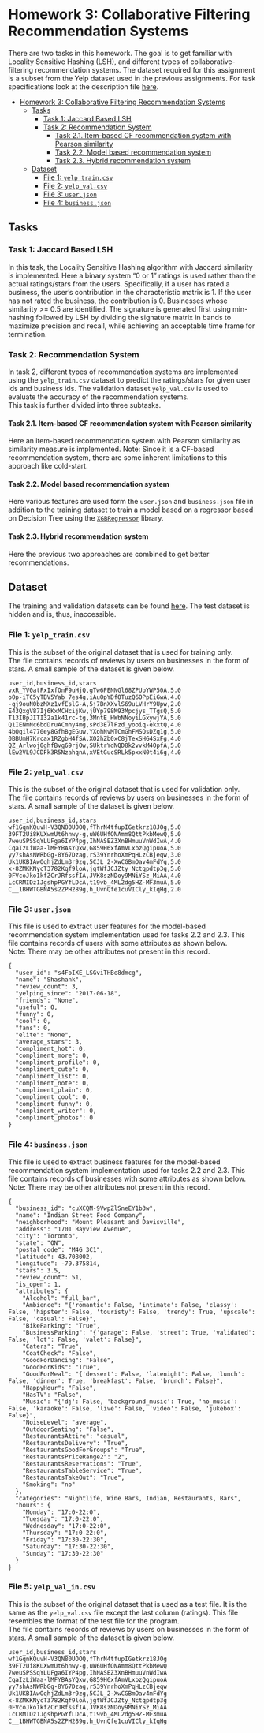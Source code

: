 # Homework 3: Collaborative Filtering Recommendation Systems

There are two tasks in this homework. The goal is to get familiar with Locality Sensitive
Hashing (LSH), and different types of collaborative-filtering recommendation systems. The dataset
required for this assignment is a subset from the Yelp dataset used in the previous assignments.
For task specifications look at the description file [here](Homework%203%20Description.pdf). 

<!-- TOC -->
* [Homework 3: Collaborative Filtering Recommendation Systems](#homework-3--collaborative-filtering-recommendation-systems)
  * [Tasks](#tasks)
    * [Task 1: Jaccard Based LSH](#task-1--jaccard-based-lsh)
    * [Task 2: Recommendation System](#task-2--recommendation-system)
      * [Task 2.1. Item-based CF recommendation system with Pearson similarity](#task-21-item-based-cf-recommendation-system-with-pearson-similarity)
      * [Task 2.2. Model based recommendation system](#task-22-model-based-recommendation-system)
      * [Task 2.3. Hybrid recommendation system](#task-23-hybrid-recommendation-system)
  * [Dataset](#dataset)
    * [File 1: ```yelp_train.csv```](#file-1--yelptraincsv)
    * [File 2: ```yelp_val.csv```](#file-2--yelpvalcsv)
    * [File 3: ```user.json```](#file-3--userjson)
    * [File 4: ```business.json```](#file-4--businessjson)
<!-- TOC -->

## Tasks

### Task 1: Jaccard Based LSH
In this task, the Locality Sensitive Hashing algorithm with Jaccard similarity is implemented.
Here a binary system “0 or 1” ratings is used rather than the actual ratings/stars from the users.
Specifically, if a user has rated a business, the user’s contribution in the characteristic matrix is 1. If the
user has not rated the business, the contribution is 0. Businesses whose similarity >= 0.5 are identified.
The signature is generated first using min-hashing followed by LSH by dividing the signature matrix in bands to
maximize precision and recall, while achieving an acceptable time frame for termination.

### Task 2: Recommendation System
In task 2, different types of recommendation systems are implemented using the ```yelp_train.csv``` dataset to
predict the ratings/stars for given user ids and business ids. The validation dataset
```yelp_val.csv``` is used to evaluate the accuracy of the recommendation systems.
</br> This task is further divided into three subtasks.

#### Task 2.1. Item-based CF recommendation system with Pearson similarity
Here an item-based recommendation system with Pearson similarity as similarity measure is implemented.
Note: Since it is a CF-based recommendation system, there are some inherent limitations to this
approach like cold-start.

#### Task 2.2. Model based recommendation system
Here various features are used form the ```user.json``` and ```business.json``` file in addition to the training
dataset to train a model based on a regressor based on Decision Tree using the [```XGBRegressor```](https://xgboost.readthedocs.io/en/latest/python/python_api.html)
library.

#### Task 2.3. Hybrid recommendation system
Here the previous two approaches are combined to get better recommendations.

## Dataset

The training and validation datasets can be found [here](https://drive.google.com/drive/folders/17JIpck9KcXA2aZYfNGsOFgGTM0qlmPkZ?usp=sharing). The test dataset is hidden and is, thus, inaccessible.

### File 1: ```yelp_train.csv```
This is the subset of the original dataset that is used for training only. <br/>
The file contains records of reviews by users on businesses in the form of stars. A small sample of the dataset is given below.
```
user_id,business_id,stars
vxR_YV0atFxIxfOnF9uHjQ,gTw6PENNGl68ZPUpYWP50A,5.0
o0p-iTC5yTBV5Yab_7es4g,iAuOpYDfOTuzQ6OPpEiGwA,4.0
-qj9ouN0bzMXz1vfEslG-A,5j7BnXXvlS69uLVHrY9Upw,2.0
E43QxgV87Ij6KxMCHcijKw,jUYp798M93Mpcjys_TTgsQ,5.0
T13IBpJITI32a1k41rc-tg,3MntE_HWbNNoyiLGxywjYA,5.0
Q1IENmNc6bdDruACmhy4mg,sPd3E7lFzd_yooiq-ekxtQ,4.0
4bQqil4770ey8GfhBgEGuw,YXohNvMTCmGhFMSQsDZq1g,5.0
0BBUmH7Krcax1RZgbH4fSA,XO2hZb0xC8jTexSHG4SxFg,4.0
QZ_Arlwoj0ghfBvg69rjOw,SUktrYdNQD8k2vvkM4OpfA,5.0
lEw2VL9JCDFk3R5NzahqnA,xVEtGucSRLk5pxxN0t4i6g,4.0
```

### File 2: ```yelp_val.csv```
This is the subset of the original dataset that is used for validation only. <br/>
The file contains records of reviews by users on businesses in the form of stars. A small sample of the dataset is given below.
```
user_id,business_id,stars
wf1GqnKQuvH-V3QN80UOOQ,fThrN4tfupIGetkrz18JOg,5.0
39FT2Ui8KUXwmUt6hnwy-g,uW6UHfONAmm8QttPkbMewQ,5.0
7weuSPSSqYLUFga6IYP4pg,IhNASEZ3XnBHmuuVnWdIwA,4.0
CqaIzLiWaa-lMFYBAsYQxw,G859H6xfAmVLxbzQgipuoA,5.0
yy7shAsNWRbGg-8Y67Dzag,rS39YnrhoXmPqHLzCBjeqw,3.0
Uk1UKBIAwOqhjZdLm3r9zg,5CJL_2-XwCGBmOav4mFdYg,5.0
x-8ZMKKNycT3782Kqf9loA,jgtWfJCJZty_Nctqpdtp3g,5.0
0FVcoJko1kfZCrJRfssfIA,JVK8szNDoy9MNiYSz_MiAA,4.0
LcCRMIDz1JgshpPGYfLDcA,t19vb_4ML2dg5HZ-MF3muA,5.0
C__1BHWTGBNA5s2ZPH289g,h_UvnQfe1cuVICly_kIqHg,2.0
```

### File 3: ```user.json```
This file is used to extract user features for the model-based recommendation system implementation
used for tasks 2.2 and 2.3. This file contains records of users with some attributes as shown below.
<br/> Note: There may be other attributes not present in this record.
```
{
  "user_id": "s4FoIXE_LSGviTHBe8dmcg",
  "name": "Shashank",
  "review_count": 3,
  "yelping_since": "2017-06-18",
  "friends": "None",
  "useful": 0,
  "funny": 0,
  "cool": 0,
  "fans": 0,
  "elite": "None",
  "average_stars": 3,
  "compliment_hot": 0,
  "compliment_more": 0,
  "compliment_profile": 0,
  "compliment_cute": 0,
  "compliment_list": 0,
  "compliment_note": 0,
  "compliment_plain": 0,
  "compliment_cool": 0,
  "compliment_funny": 0,
  "compliment_writer": 0,
  "compliment_photos": 0
}
```

### File 4: ```business.json```
This file is used to extract business features for the model-based recommendation system implementation
used for tasks 2.2 and 2.3. This file contains records of businesses with some attributes as shown below.
<br/> Note: There may be other attributes not present in this record.
```
{
  "business_id": "cuXCQM-9VwpZlSneEY1b3w",
  "name": "Indian Street Food Company",
  "neighborhood": "Mount Pleasant and Davisville",
  "address": "1701 Bayview Avenue",
  "city": "Toronto",
  "state": "ON",
  "postal_code": "M4G 3C1",
  "latitude": 43.708002,
  "longitude": -79.375814,
  "stars": 3.5,
  "review_count": 51,
  "is_open": 1,
  "attributes": {
    "Alcohol": "full_bar",
    "Ambience": "{'romantic': False, 'intimate': False, 'classy': False, 'hipster': False, 'touristy': False, 'trendy': True, 'upscale': False, 'casual': False}",
    "BikeParking": "True",
    "BusinessParking": "{'garage': False, 'street': True, 'validated': False, 'lot': False, 'valet': False}",
    "Caters": "True",
    "CoatCheck": "False",
    "GoodForDancing": "False",
    "GoodForKids": "True",
    "GoodForMeal": "{'dessert': False, 'latenight': False, 'lunch': False, 'dinner': True, 'breakfast': False, 'brunch': False}",
    "HappyHour": "False",
    "HasTV": "False",
    "Music": "{'dj': False, 'background_music': True, 'no_music': False, 'karaoke': False, 'live': False, 'video': False, 'jukebox': False}",
    "NoiseLevel": "average",
    "OutdoorSeating": "False",
    "RestaurantsAttire": "casual",
    "RestaurantsDelivery": "True",
    "RestaurantsGoodForGroups": "True",
    "RestaurantsPriceRange2": "2",
    "RestaurantsReservations": "True",
    "RestaurantsTableService": "True",
    "RestaurantsTakeOut": "True",
    "Smoking": "no"
  },
  "categories": "Nightlife, Wine Bars, Indian, Restaurants, Bars",
  "hours": {
    "Monday": "17:0-22:0",
    "Tuesday": "17:0-22:0",
    "Wednesday": "17:0-22:0",
    "Thursday": "17:0-22:0",
    "Friday": "17:30-22:30",
    "Saturday": "17:30-22:30",
    "Sunday": "17:30-22:30"
  }
}
```

### File 5: ```yelp_val_in.csv```
This is the subset of the original dataset that is used as a test file. It is the same as the ```yelp_val.csv``` file except the last column (ratings). This file resembles the format of the test file for the program.<br/>
The file contains records of reviews by users on businesses in the form of stars. A small sample of the dataset is given below.
```
user_id,business_id,stars
wf1GqnKQuvH-V3QN80UOOQ,fThrN4tfupIGetkrz18JOg
39FT2Ui8KUXwmUt6hnwy-g,uW6UHfONAmm8QttPkbMewQ
7weuSPSSqYLUFga6IYP4pg,IhNASEZ3XnBHmuuVnWdIwA
CqaIzLiWaa-lMFYBAsYQxw,G859H6xfAmVLxbzQgipuoA
yy7shAsNWRbGg-8Y67Dzag,rS39YnrhoXmPqHLzCBjeqw
Uk1UKBIAwOqhjZdLm3r9zg,5CJL_2-XwCGBmOav4mFdYg
x-8ZMKKNycT3782Kqf9loA,jgtWfJCJZty_Nctqpdtp3g
0FVcoJko1kfZCrJRfssfIA,JVK8szNDoy9MNiYSz_MiAA
LcCRMIDz1JgshpPGYfLDcA,t19vb_4ML2dg5HZ-MF3muA
C__1BHWTGBNA5s2ZPH289g,h_UvnQfe1cuVICly_kIqHg
```
